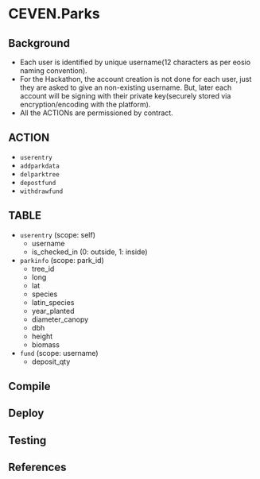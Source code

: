 # CEVEN.Parks

## Background
* Each user is identified by unique username(12 characters as per eosio naming convention).
* For the Hackathon, the account creation is not done for each user, just they are asked to give an non-existing username. But, later each account will be signing with their private key(securely stored via encryption/encoding with the platform).
* All the ACTIONs are permissioned by contract.

## ACTION
* `userentry`
* `addparkdata`
* `delparktree`
* `depostfund`
* `withdrawfund`

## TABLE
* `userentry` (scope: self)
	- username
	- is_checked_in (0: outside, 1: inside)
* `parkinfo` (scope: park_id)
	- tree_id
	- long
	- lat
	- species
	- latin_species
	- year_planted
	- diameter_canopy
	- dbh
	- height
	- biomass
* `fund` (scope: username)
	- deposit_qty

## Compile

## Deploy

## Testing

## References